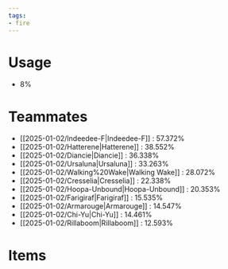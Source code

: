 ```yaml
---
tags:
- fire
---
```

# Usage
- 8%
# Teammates
- [[2025-01-02/Indeedee-F|Indeedee-F]] : 57.372%
- [[2025-01-02/Hatterene|Hatterene]] : 38.552%
- [[2025-01-02/Diancie|Diancie]] : 36.338%
- [[2025-01-02/Ursaluna|Ursaluna]] : 33.263%
- [[2025-01-02/Walking%20Wake|Walking Wake]] : 28.072%
- [[2025-01-02/Cresselia|Cresselia]] : 22.338%
- [[2025-01-02/Hoopa-Unbound|Hoopa-Unbound]] : 20.353%
- [[2025-01-02/Farigiraf|Farigiraf]] : 15.535%
- [[2025-01-02/Armarouge|Armarouge]] : 14.547%
- [[2025-01-02/Chi-Yu|Chi-Yu]] : 14.461%
- [[2025-01-02/Rillaboom|Rillaboom]] : 12.593%
# Items
